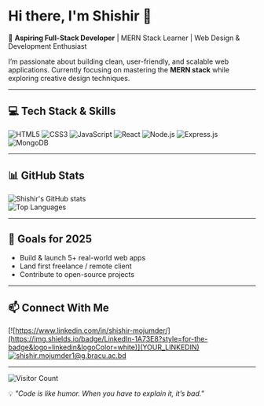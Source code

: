 # Hi there, I'm Shishir 👋  

🚀 **Aspiring Full-Stack Developer** | MERN Stack Learner | Web Design & Development Enthusiast  

I’m passionate about building clean, user-friendly, and scalable web applications. Currently focusing on mastering the **MERN stack** while exploring creative design techniques.  

---

## 💻 Tech Stack & Skills
![HTML5](https://img.shields.io/badge/HTML5-0d6efd?style=for-the-badge&logo=html5&logoColor=white)
![CSS3](https://img.shields.io/badge/CSS3-0d6efd?style=for-the-badge&logo=css3&logoColor=white)
![JavaScript](https://img.shields.io/badge/JavaScript-0d6efd?style=for-the-badge&logo=javascript&logoColor=white)
![React](https://img.shields.io/badge/React-0d6efd?style=for-the-badge&logo=react&logoColor=white)
![Node.js](https://img.shields.io/badge/Node.js-0d6efd?style=for-the-badge&logo=node.js&logoColor=white)
![Express.js](https://img.shields.io/badge/Express.js-0d6efd?style=for-the-badge&logo=express&logoColor=white)
![MongoDB](https://img.shields.io/badge/MongoDB-0d6efd?style=for-the-badge&logo=mongodb&logoColor=white)

---

## 📊 GitHub Stats
![Shishir's GitHub stats](https://github-readme-stats.vercel.app/api?username=ShishirMojumder&show_icons=true&bg_color=0D6EFD,1A73E8,3F8EFC&title_color=ffffff&text_color=ffffff&icon_color=ffffff)  
![Top Languages](https://github-readme-stats.vercel.app/api/top-langs/?username=ShishirMojumder&layout=compact&bg_color=0D6EFD,1A73E8,3F8EFC&title_color=ffffff&text_color=ffffff)

---

## 🌱 Goals for 2025
- Build & launch 5+ real-world web apps  
- Land first freelance / remote client  
- Contribute to open-source projects  

---

## 📫 Connect With Me
[![https://www.linkedin.com/in/shishir-mojumder/](https://img.shields.io/badge/LinkedIn-1A73E8?style=for-the-badge&logo=linkedin&logoColor=white)](YOUR_LINKEDIN)
[![shishir.mojumder1@g.bracu.ac.bd](https://img.shields.io/badge/Email-0D6EFD?style=for-the-badge&logo=gmail&logoColor=white)](mailto:YOUR_EMAIL)

---

![Visitor Count](https://komarev.com/ghpvc/?username=YOUR_USERNAME&color=0D6EFD&style=flat)

💡 *"Code is like humor. When you have to explain it, it’s bad."*
